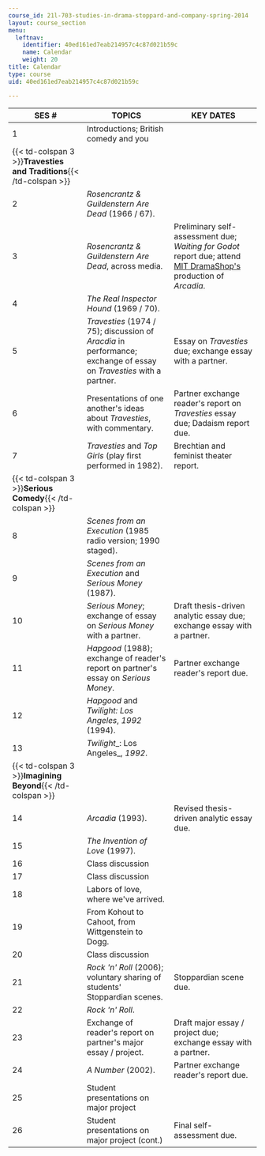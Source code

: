 ```yaml
---
course_id: 21l-703-studies-in-drama-stoppard-and-company-spring-2014
layout: course_section
menu:
  leftnav:
    identifier: 40ed161ed7eab214957c4c87d021b59c
    name: Calendar
    weight: 20
title: Calendar
type: course
uid: 40ed161ed7eab214957c4c87d021b59c

---
```


| SES # | TOPICS | KEY DATES |
| --- | --- | --- |
| 1 | Introductions; British comedy and you | &nbsp; |
| {{< td-colspan 3 >}}**Travesties and Traditions**{{< /td-colspan >}} |||
| 2 | _Rosencrantz & Guildenstern Are Dead_ (1966 / 67). | &nbsp; |
| 3 | _Rosencrantz & Guildenstern Are Dead_, across media. | Preliminary self-assessment due; _Waiting for Godot_ report due; attend [MIT DramaShop's](http://theaterarts.mit.edu/) production of _Arcadia_. |
| 4 | _The Real Inspector Hound_ (1969 / 70). | &nbsp; |
| 5 | _Travesties_ (1974 / 75); discussion of _Aracdia_ in performance; exchange of essay on _Travesties_ with a partner. | Essay on _Travesties_ due; exchange essay with a partner. |
| 6 | Presentations of one another's ideas about _Travesties_, with commentary. | Partner exchange reader's report on _Travesties_ essay due; Dadaism report due. |
| 7 | _Travesties_ and _Top Girls_ (play first performed in 1982). | Brechtian and feminist theater report. |
| {{< td-colspan 3 >}}**Serious Comedy**{{< /td-colspan >}} |||
| 8 | _Scenes from an Execution_ (1985 radio version; 1990 staged). | &nbsp; |
| 9 | _Scenes from an Execution_ and _Serious Money_ (1987). | &nbsp; |
| 10 | _Serious Money_; exchange of essay on _Serious Money_ with a partner. | Draft thesis-driven analytic essay due; exchange essay with a partner. |
| 11 | _Hapgood_ (1988); exchange of reader's report on partner's essay on _Serious Money_. | Partner exchange reader's report due. |
| 12 | _Hapgood_ and _Twilight: Los Angeles_, _1992_ (1994). | &nbsp; |
| 13 | _Twilight__: Los Angeles_, _1992_. | &nbsp; |
| {{< td-colspan 3 >}}**Imagining Beyond**{{< /td-colspan >}} |||
| 14 | _Arcadia_ (1993). | Revised thesis-driven analytic essay due. |
| 15 | _The Invention of Love_ (1997). | &nbsp; |
| 16 | Class discussion | &nbsp; |
| 17 | Class discussion | &nbsp; |
| 18 | Labors of love, where we've arrived. | &nbsp; |
| 19 | From Kohout to Cahoot, from Wittgenstein to Dogg. | &nbsp; |
| 20 | Class discussion | &nbsp; |
| 21 | _Rock 'n' Roll_ (2006); voluntary sharing of students' Stoppardian scenes. | Stoppardian scene due. |
| 22 | _Rock 'n' Roll_. | &nbsp; |
| 23 | Exchange of reader's report on partner's major essay / project. | Draft major essay / project due; exchange essay with a partner. |
| 24 | _A Number_ (2002). | Partner exchange reader's report due. |
| 25 | Student presentations on major project | &nbsp; |
| 26 | Student presentations on major project (cont.) | Final self-assessment due.